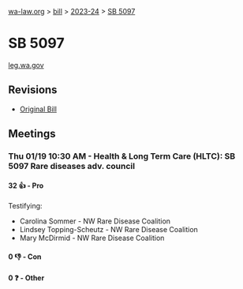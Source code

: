 [wa-law.org](/) > [bill](/bill/) > [2023-24](/bill/2023-24/) > [SB 5097](/bill/2023-24/sb/5097/)

# SB 5097
[leg.wa.gov](https://app.leg.wa.gov/billsummary?BillNumber=5097&Year=2023&Initiative=false)

## Revisions
* [Original Bill](1/)

## Meetings
### Thu 01/19 10:30 AM - Health & Long Term Care (HLTC): SB 5097 Rare diseases adv. council
#### 32 👍 - Pro
Testifying:
* Carolina Sommer - NW Rare Disease Coalition
* Lindsey Topping-Scheutz - NW Rare Disease Coalition
* Mary McDirmid - NW Rare Disease Coalition

#### 0 👎 - Con

#### 0 ❓ - Other
